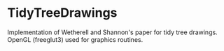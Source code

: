 # TidyTreeDrawings

Implementation of Wetherell and Shannon's paper for tidy tree drawings.
OpenGL (freeglut3) used for graphics routines.
